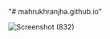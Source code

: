 "# mahrukhranjha.github.io" 

![Screenshot (832)](https://github.com/MahrukhRanjha/mahrukhranjha.github.io/assets/139041093/a2d7c9a2-d7f0-43ff-b88f-b52b0436f343)


